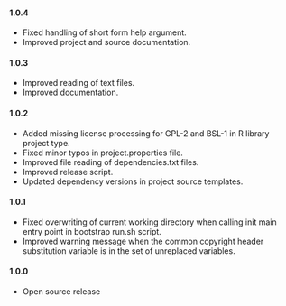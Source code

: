 #### 1.0.4
* Fixed handling of short form help argument.
* Improved project and source documentation.

#### 1.0.3
* Improved reading of text files.
* Improved documentation.

#### 1.0.2
* Added missing license processing for GPL-2 and BSL-1 in R library project type.
* Fixed minor typos in project.properties file.
* Improved file reading of dependencies.txt files.
* Improved release script.
* Updated dependency versions in project source templates.

#### 1.0.1
* Fixed overwriting of current working directory when calling init main entry point in bootstrap run.sh script.
* Improved warning message when the common copyright header substitution variable is in the set of unreplaced variables.

#### 1.0.0
* Open source release
